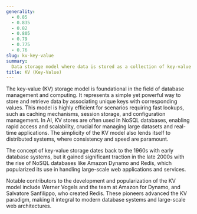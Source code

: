 ```yaml
---
generality:
  - 0.85
  - 0.835
  - 0.82
  - 0.805
  - 0.79
  - 0.775
  - 0.76
slug: kv-key-value
summary:
  Data storage model where data is stored as a collection of key-value pairs, where each key is unique and maps directly to a value.
title: KV (Key-Value)
---
```


The key-value (KV) storage model is foundational in the field of database management and computing. It represents a simple yet powerful way to store and retrieve data by associating unique keys with corresponding values. This model is highly efficient for scenarios requiring fast lookups, such as caching mechanisms, session storage, and configuration management. In AI, KV stores are often used in NoSQL databases, enabling rapid access and scalability, crucial for managing large datasets and real-time applications. The simplicity of the KV model also lends itself to distributed systems, where consistency and speed are paramount.

The concept of key-value storage dates back to the 1960s with early database systems, but it gained significant traction in the late 2000s with the rise of NoSQL databases like Amazon Dynamo and Redis, which popularized its use in handling large-scale web applications and services.

Notable contributors to the development and popularization of the KV model include Werner Vogels and the team at Amazon for Dynamo, and Salvatore Sanfilippo, who created Redis. These pioneers advanced the KV paradigm, making it integral to modern database systems and large-scale web architectures.
